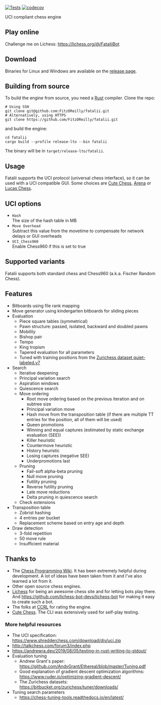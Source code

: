 [![Tests](https://github.com/FitzOReilly/fatalii/actions/workflows/tests.yml/badge.svg)](https://github.com/FitzOReilly/fatalii/actions/workflows/tests.yml)
[![codecov](https://codecov.io/gh/FitzOReilly/fatalii/branch/main/graph/badge.svg?token=KJNHD6Z7ZM)](https://codecov.io/gh/FitzOReilly/fatalii)

UCI compliant chess engine

## Play online
Challenge me on Lichess: https://lichess.org/@/FataliiBot

## Download
Binaries for Linux and Windows are available on the
[release page](https://github.com/FitzOReilly/fatalii/releases).

## Building from source
To build the engine from source, you need a [Rust](https://www.rust-lang.org/)
compiler. Clone the repo:
```
# Using SSH
git clone git@github.com:FitzOReilly/fatalii.git
# Alternatively, using HTTPS
git clone https://github.com/FitzOReilly/fatalii.git
```
and build the engine:
```
cd fatalii
cargo build --profile release-lto --bin fatalii
```
The binary will be in `target/release-lto/fatalii`.

## Usage
Fatalii supports the UCI protocol (universal chess interface), so it can be used
with a UCI compatible GUI. Some choices are
[Cute Chess](https://cutechess.com/), [Arena](http://www.playwitharena.de/) or
[Lucas Chess](https://lucaschess.pythonanywhere.com/).


## UCI options
- `Hash` \
  The size of the hash table in MB
- `Move Overhead` \
  Subtract this value from the movetime to compensate for network delays or GUI overheads
- `UCI_Chess960` \
  Enable Chess960 if this is set to true

## Supported variants
Fatalii supports both standard chess and Chess960 (a.k.a. Fischer Random Chess).

## Features
- Bitboards using file rank mapping
- Move generator using kindergarten bitboards for sliding pieces
- Evaluation
  - Piece square tables (symmetrical)
  - Pawn structure: passed, isolated, backward and doubled pawns
  - Mobility
  - Bishop pair
  - Tempo
  - King tropism
  - Tapered evaluation for all parameters
  - Tuned with training positions from the
    [Zurichess dataset quiet-labeled.v7](https://bitbucket.org/zurichess/tuner/downloads/quiet-labeled.v7.epd.gz)
- Search
  - Iterative deepening
  - Principal variation search
  - Aspiration windows
  - Quiescence search
  - Move ordering
    - Root move ordering based on the previous iteration and on subtree size
    - Principal variation move
    - Hash move from the transposition table (if there are multiple TT entries
      for the position, all of them will be used)
    - Queen promotions
    - Winning and equal captures (estimated by static exchange evaluation (SEE))
    - Killer heuristic
    - Countermove heuristic
    - History heuristic
    - Losing captures (negative SEE)
    - Underpromotions last
  - Pruning
    - Fail-soft alpha-beta pruning
    - Null move pruning
    - Futility pruning
    - Reverse futility pruning
    - Late move reductions
    - Delta pruning in quiescence search
  - Check extensions
- Transposition table
  - Zobrist hashing
  - 4 entries per bucket
  - Replacement scheme based on entry age and depth
- Draw detection
  - 3-fold repetition
  - 50 move rule
  - Insufficient material

## Thanks to
- The [Chess Programming Wiki](https://www.chessprogramming.org). It has been
  extremely helpful during development. A lot of ideas have been taken from it
  and I've also learned a lot from it.
- Other open source chess engines.
- [Lichess](https://lichess.org/) for being an awesome chess site and for
  letting bots play there. And https://github.com/lichess-bot-devs/lichess-bot
  for making it easy to create such a bot.
- The folks at [CCRL](https://www.computerchess.org.uk/ccrl/404/) for rating the engine.
- [Cute Chess](https://cutechess.com/). The CLI was extensively used for
  self-play testing.

### More helpful resources
- The UCI specification: https://www.shredderchess.com/download/div/uci.zip
- http://talkchess.com/forum3/index.php
- https://andrewra.dev/2019/08/05/testing-in-rust-writing-to-stdout/
- Evaluation tuning
  - Andrew Grant's paper:
    https://github.com/AndyGrant/Ethereal/blob/master/Tuning.pdf
  - Good explanation of gradient descent optimization algorithms:
    https://www.ruder.io/optimizing-gradient-descent/
  - The Zurichess datasets: https://bitbucket.org/zurichess/tuner/downloads/
- Tuning search parameters
  - https://chess-tuning-tools.readthedocs.io/en/latest/
